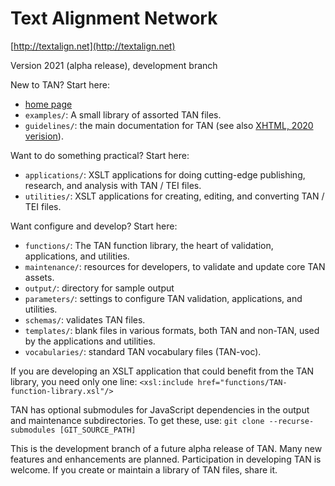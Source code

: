 # Text Alignment Network 

[http://textalign.net](http://textalign.net)

Version 2021 (alpha release), development branch

New to TAN? Start here:

* [home page](http://textalign.net)
* `examples/`: A small library of assorted TAN files.
* `guidelines/`: the main documentation for TAN (see also [XHTML, 2020 verision](http://textalign.net/release/TAN-2020/guidelines/xhtml/index.xhtml)).

Want to do something practical? Start here:

* `applications/`: XSLT applications for doing cutting-edge publishing, research, and analysis with TAN / TEI files.
* `utilities/`: XSLT applications for creating, editing, and converting TAN / TEI files.

Want configure and develop? Start here:

* `functions/`: The TAN function library, the heart of validation, applications, and utilities.
* `maintenance/`: resources for developers, to validate and update core TAN assets.
* `output/`: directory for sample output
* `parameters/`: settings to configure TAN validation, applications, and utilities.
* `schemas/`: validates TAN files.
* `templates/`: blank files in various formats, both TAN and non-TAN, used by the applications and utilities.
* `vocabularies/`: standard TAN vocabulary files (TAN-voc).

If you are developing an XSLT application that could benefit from the TAN library, you need only one line: `<xsl:include href="functions/TAN-function-library.xsl"/>` 

TAN has optional submodules for JavaScript dependencies in the output and maintenance subdirectories. To get these, use:
`git clone --recurse-submodules [GIT_SOURCE_PATH]`

This is the development branch of a future alpha release of TAN. Many new features and enhancements are planned. Participation in developing TAN is welcome. If you create or maintain a library of TAN files, share it.